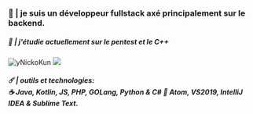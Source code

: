 <h3>🌙 | je suis un développeur fullstack axé principalement sur le backend.</h3>
<h5>🖤 | j'étudie actuellement sur le pentest et le C++</h5>
<a><img src="https://github-readme-stats.vercel.app/api?username=destroyednicko&show_icons=true&theme=material-palenight&count_private=true" alt="yNickoKun"/> <img src="https://github-readme-stats.vercel.app/api/top-langs/?username=destroyednicko&langs_count=8&layout=compact&theme=material-palenight"/></a>
<h5>☄️ | outils et technologies:<br>
☕ Java, Kotlin, JS, PHP, GOLang, Python & C#
🔧 Atom, VS2019, IntelliJ IDEA & Sublime Text.
</h5>
